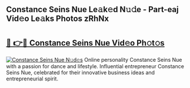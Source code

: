 ## Constance Seins Nue Le𝚊k𝚎d N𝚞𝚍e - Part-eaj Vid𝚎o Le𝚊ks Photos zRhNx

# <h2><a href="http://fb7kks.evod.top/?m=Constance+Seins+Nue">🔗 👉🔴 Constance Seins Nue Vid𝚎o Ph𝚘t𝚘s</a></h2>

[![Constance Seins Nue N𝚞d𝚎s](https://i.imgur.com/8V9OHl7.gif)](http://fb7kks.evod.top/?m=Constance+Seins+Nue)
Online personality Constance Seins Nue with a passion for dance and lifestyle. Influential entrepreneur Constance Seins Nue, celebrated for their innovative business ideas and entrepreneurial spirit. 
